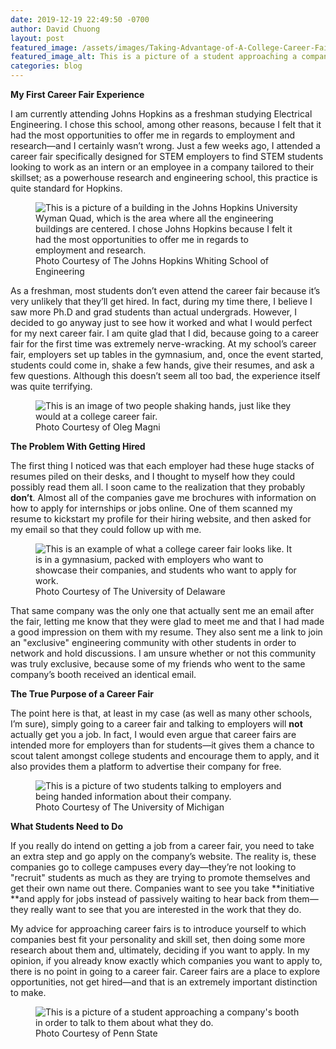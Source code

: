 ```yaml
---
date: 2019-12-19 22:49:50 -0700
author: David Chuong
layout: post
featured_image: /assets/images/Taking-Advantage-of-A-College-Career-Fair/image_4.jpg
featured_image_alt: This is a picture of a student approaching a company's booth in order to talk to them about what they do.
categories: blog
---
```

**My First Career Fair Experience**

I am currently attending Johns Hopkins as a freshman studying Electrical Engineering. I chose this school, among other reasons, because I felt that it had the most opportunities to offer me in regards to employment and research—and I certainly wasn’t wrong. Just a few weeks ago, I attended a career fair specifically designed for STEM employers to find STEM students looking to work as an intern or an employee in a company tailored to their skillset; as a powerhouse research and engineering school, this practice is quite standard for Hopkins. 

<figure class="figure">
<img
src="/assets/images/Taking-Advantage-of-a-Career-Fair/image_0.png" 
alt="This is a picture of a building in the Johns Hopkins University Wyman Quad, which is the area where all the engineering buildings are centered. I chose Johns Hopkins because I felt it had the most opportunities to offer me in regards to employment and research." class="mx-auto 
mt-5 mb-2 d-block w-75" />
	<figcaption class="figure-caption text-center mb-5">Photo Courtesy of The Johns Hopkins Whiting School of Engineering</figcaption>
</figure>

As a freshman, most students don’t even attend the career fair because it’s very unlikely that they’ll get hired. In fact, during my time there, I believe I saw more Ph.D and grad students than actual undergrads. However, I decided to go anyway just to see how it worked and what I would perfect for my next career fair. I am quite glad that I did, because going to a career fair for the first time was extremely nerve-wracking. At my school’s career fair, employers set up tables in the gymnasium, and, once the event started, students could come in, shake a few hands, give their resumes, and ask a few questions. Although this doesn’t seem all too bad, the experience itself was quite terrifying. 

<figure class="figure">
<img 
src="/assets/images/Taking-Advantage-of-a-Career-Fair/image_1.jpg" 
alt="This is an image of two people shaking hands, just like they would at a college career fair." class="mx-auto 
mt-5 mb-2 d-block w-75" />
	<figcaption class="figure-caption text-center mb-5">Photo Courtesy of Oleg Magni</figcaption>
</figure>

**The Problem With Getting Hired**

The first thing I noticed was that each employer had these huge stacks of resumes piled on their desks, and I thought to myself how they could possibly read them all. I soon came to the realization that they probably **don’t**. Almost all of the companies gave me brochures with information on how to apply for internships or jobs online. One of them scanned my resume to kickstart my profile for their hiring website, and then asked for my email so that they could follow up with me. 

<figure class="figure">
<img
src="/assets/images/Taking-Advantage-of-a-Career-Fair/image_2.jpg" 
alt="This is an example of what a college career fair looks like. It is in a gymnasium, packed with employers who want to showcase their companies, and students who want to apply for work." class="mx-auto 
mt-5 mb-2 d-block w-75" />
	<figcaption class="figure-caption text-center mb-5">Photo Courtesy of The University of Delaware</figcaption>
</figure>

That same company was the only one that actually sent me an email after the fair, letting me know that they were glad to meet me and that I had made a good impression on them with my resume. They also sent me a link to join an "exclusive" engineering community with other students in order to network and hold discussions. I am unsure whether or not this community was truly exclusive, because some of my friends who went to the same company’s booth received an identical email. 

**The True Purpose of a Career Fair**

The point here is that, at least in my case (as well as many other schools, I’m sure), simply going to a career fair and talking to employers will **not** actually get you a job. In fact, I would even argue that career fairs are intended more for employers than for students—it gives them a chance to scout talent amongst college students and encourage them to apply, and it also provides them a platform to advertise their company for free. 

<figure class="figure">
<img
src="/assets/images/Taking-Advantage-of-a-Career-Fair/image_3.png" 
alt="This is a picture of two students talking to employers and being handed information about their company." class="mx-auto 
mt-5 mb-2 d-block w-75" />
	<figcaption class="figure-caption text-center mb-5">Photo Courtesy of The University of Michigan</figcaption>
</figure>

**What Students Need to Do**

If you really do intend on getting a job from a career fair, you need to take an extra step and go apply on the company’s website. The reality is, these companies go to college campuses every day—they’re not looking to "recruit" students as much as they are trying to promote themselves and get their own name out there. Companies want to see you take **initiative **and apply for jobs instead of passively waiting to hear back from them—they really want to see that you are interested in the work that they do. 

My advice for approaching career fairs is to introduce yourself to which companies best fit your personality and skill set, then doing some more research about them and, ultimately, deciding if you want to apply. In my opinion, if you already know exactly which companies you want to apply to, there is no point in going to a career fair. Career fairs are a place to explore opportunities, not get hired—and that is an extremely important distinction to make.

<figure class="figure">
<img
src="/assets/images/Taking-Advantage-of-a-Career-Fair/image_4.png" 
alt="This is a picture of a student approaching a company's booth in order to talk to them about what they do." class="mx-auto 
mt-5 mb-2 d-block w-75" />
	<figcaption class="figure-caption text-center mb-5">Photo Courtesy of Penn State</figcaption>
</figure>
